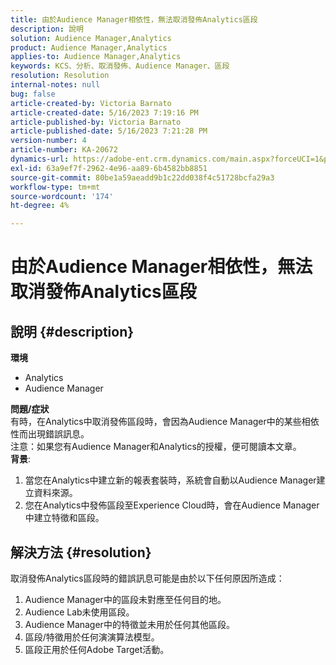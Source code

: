 ```yaml
---
title: 由於Audience Manager相依性，無法取消發佈Analytics區段
description: 說明
solution: Audience Manager,Analytics
product: Audience Manager,Analytics
applies-to: Audience Manager,Analytics
keywords: KCS、分析、取消發佈、Audience Manager、區段
resolution: Resolution
internal-notes: null
bug: false
article-created-by: Victoria Barnato
article-created-date: 5/16/2023 7:19:16 PM
article-published-by: Victoria Barnato
article-published-date: 5/16/2023 7:21:28 PM
version-number: 4
article-number: KA-20672
dynamics-url: https://adobe-ent.crm.dynamics.com/main.aspx?forceUCI=1&pagetype=entityrecord&etn=knowledgearticle&id=08620c86-1ef4-ed11-8848-6045bd006ce9
exl-id: 63a9ef7f-2962-4e96-aa89-6b4582bb8851
source-git-commit: 80be1a59aeadd9b1c22dd038f4c51728bcfa29a3
workflow-type: tm+mt
source-wordcount: '174'
ht-degree: 4%

---
```


# 由於Audience Manager相依性，無法取消發佈Analytics區段

## 說明 {#description}

<b>環境</b>
- Analytics
- Audience Manager

<b>問題/症狀</b><br>有時，在Analytics中取消發佈區段時，會因為Audience Manager中的某些相依性而出現錯誤訊息。<br>注意：如果您有Audience Manager和Analytics的授權，便可閱讀本文章。
 <br><b>背景</b>:
1. 當您在Analytics中建立新的報表套裝時，系統會自動以Audience Manager建立資料來源。
2. 您在Analytics中發佈區段至Experience Cloud時，會在Audience Manager中建立特徵和區段。



## 解決方法 {#resolution}


取消發佈Analytics區段時的錯誤訊息可能是由於以下任何原因所造成：

1. Audience Manager中的區段未對應至任何目的地。
2. Audience Lab未使用區段。
3. Audience Manager中的特徵並未用於任何其他區段。
4. 區段/特徵用於任何演演算法模型。
5. 區段正用於任何Adobe Target活動。
